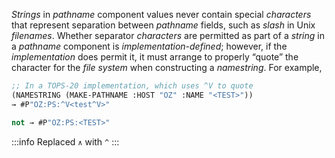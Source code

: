 
*Strings* in *pathname* component values never contain special *characters* that represent separation between *pathname* fields, such as *slash* in Unix *filenames*. Whether separator *characters* are permitted as part of a *string* in a *pathname* component is *implementation-defined*; however, if the *implementation* does permit it, it must arrange to properly “quote” the character for the *file system* when constructing a *namestring*. For example,

<!-- replaced ∧ with ^ -->

```lisp
;; In a TOPS-20 implementation, which uses ^V to quote
(NAMESTRING (MAKE-PATHNAME :HOST "OZ" :NAME "<TEST>"))
→ #P"OZ:PS:^V<test^V>"

not → #P"OZ:PS:<TEST>"
```

:::info
Replaced `∧` with `^`
:::
